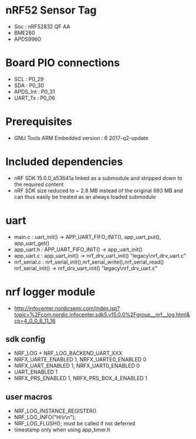 # nRF52 Sensor Tag
* Soc : nRF52832 QF AA
* BME280
* APDS9960

# Board PIO connections
* SCL       : P0_29
* SDA       : P0_30
* APDS_Int  : P0_31
* UART_Tx   : P0_06

# Prerequisites
* GNU Tools ARM Embedded version : 6 2017-q2-update

# Included dependencies
* nRF SDK 15.0.0_a53641a linked as a submodule and stripped down to the required content
* nRF SDK size reduced to ~ 2.8 MB instead of the original 693 MB and can thus easily be treated as an always loaded submodule

# uart
* main.c        : uart_init() -> APP_UART_FIFO_INIT(), app_uart_put(), app_uart_get()
* app_uart.h    : APP_UART_FIFO_INIT() -> app_uart_init()
* app_uart.c    : app_uart_init() -> nrf_drv_uart_init() "legacy\nrf_drv_uart.c"
* nrf_serial.c  : nrf_serial_init(),nrf_serial_write(),nrf_serial_read()
                  nrf_serial_init() -> nrf_drv_uart_init() "legacy\nrf_drv_uart.c"

# nrf logger module
* http://infocenter.nordicsemi.com/index.jsp?topic=%2Fcom.nordic.infocenter.sdk5.v15.0.0%2Fgroup__nrf__log.html&cp=4_0_0_6_11_16
## sdk config
* NRF_LOG + NRF_LOG_BACKEND_UART_XXX
* NRFX_UARTE_ENABLED 1, NRFX_UARTE0_ENABLED 0
* NRFX_UART_ENABLED 1, NRFX_UART0_ENABLED 0
* UART_ENABLED 1
* NRFX_PRS_ENABLED 1, NRFX_PRS_BOX_4_ENABLED 1
## user macros
* NRF_LOG_INSTANCE_REGISTER()
* NRF_LOG_INFO("Hi\r\n");   
* NRF_LOG_FLUSH(); must be called if not deferred
* timestamp only when using app_timer.h

